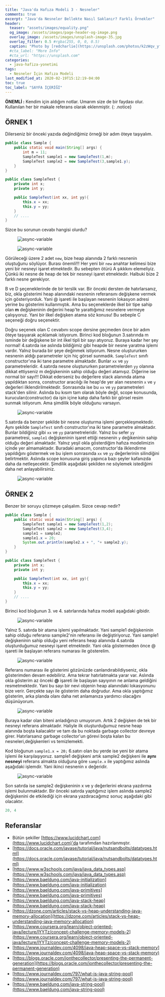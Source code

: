 ```yaml
---
title: "Java'da Hafıza Modeli 3 - Nesneler"
comments: true
excerpt: "Java'da Nesneler Bellekte Nasıl Saklanır? Farklı Örnekler"
header:
  teaser: "assets/images/equality.png"
  og_image: /assets/images/page-header-og-image.png
  overlay_image: /assets/images/unsplash-image-35.jpg
  overlay_filter: 0.5 #rgba(255, 0, 0, 0.5)
  caption: "Photo by [redcharlie](https://unsplash.com/photos/k2zWqv_yfNM) on Unsplash"
  #cta_label: "More Info"
  #cta_url: "https://unsplash.com"
categories:
  - java-hafiza-yonetimi
tags:
  - Nesneler İçin Hafıza Modeli
last_modified_at: 2020-02-19T15:12:19-04:00
toc: true
toc_label: "SAYFA İÇERİĞİ"
---
```


**ÖNEMLİ :** Kendim için aldığım notlar. Umarım size de bir faydası olur. Kullanılan her bir makale referans olarak eklenmiştir.
{: .notice}

## ÖRNEK 1

Dilerseniz bir önceki yazıda değindiğimiz örneği bir adım öteye taşıyalım.

 ```java
 public class Sample {
     public static void main(String[] args) {
         int m = 11;
         SampleTest sample1 = new SampleTest(1,m);
         SampleTest sample2 = new SampleTest(3,sample1.y);
     }
 }
 ```

 ```java
 public class SampleTest {
     private int x;
     private int y;

     public SampleTest(int xx, int yy){
         this.x = xx;
         this.y = yy;
     }
     // ....
 }
 ```
Sizce bu sorunun cevabı hangisi olurdu?

<figure style="width: 600px" class="align-center">
  <img src="{{ site.url }}{{ site.baseurl }}/assets/images/2020-02-29-Java-memory-models-objects1/sample8.png" alt="async-variable">
  <figcaption></figcaption>
</figure>
<figure style="width: 600px" class="align-center">
  <img src="{{ site.url }}{{ site.baseurl }}/assets/images/2020-02-29-Java-memory-models-objects1/sample9.png" alt="async-variable">
  <figcaption></figcaption>
</figure>

Görüleceği üzere 2 adet ``new``, bize heap alanında 2 farklı nesnenin oluştuğunu söylüyor. Burası önemli!!! Her yeni bir ``new`` anahtar kelimesi bize yeni bir nesneyi işaret etmektedir. Bu sebepten ötürü A şıkkkını elemeliyiz. Çünkü iki nesne de heap de tek bir nesneyi işaret etmektedir. Halbuki bize 2 farklı nesne gerekiyor.

B ve D şeçeneklerinde de bir terslik var. Bir önceki dersten de hatırlarsanız, biz, okla gösterimi heap alanındaki nesnenin referansını değişkene vermek için gösteriyorduk. Yani @ işareti ile başlayan nesnenin lokasyon adresi yerine bu gösterimi kullanmıştık. Ama bu seçeneklerde ilkel bir tipe sahip olan **m** değişkeninin değerini heap'te yarattığımız nesnelere vermeye çalışıyoruz. Yani bir ilkel değişken atama söz konusu! Bu sebeple C seçeneği doğru seçenektir.

Doğru seçenek olan C cevabını scope dersine geçmeden önce bir adım öteye taşıyarak açıklamak istiyorum. Birinci kod bloğunun 3.satırında m isminde bir değişkene bir int ilkel tipli bir sayı atıyoruz. Buraya kadar her şey normal! 4.satırda ise aslında bildiğimiz gibi heapde bir nesne yaratma işlemi vardır. Yalnız burada bir şeye değinmek istiyorum. Nesne oluştururken nesnenin aldığı parametreler için hiç görsel sunmadık. ``SampleTest`` sınıfı constructor'ına iki tane parametre almaktadır. Bunlar ``xx`` ve ``yy`` parametreleridir. 4.satırda nesne oluştururken parametrelerden ``yy`` olanına dikkat ettiyseniz m değişkeninin sahip olduğu değeri atamışız. Diğerine ise normal bir sayı!!! Dikkat ederseniz bu değerlere stack alanında atama yapıldıktan sonra, constructor aracılığı ile heap'de yer alan nesnenin ``x`` ve ``y`` değerleri ilklendirilmektedir. Sonrasında ise bu ``xx`` ve ``yy`` parametreleri stack'den silinir. Aslında bu kısım tam olarak böyle değil, scope konusunda, kurucuları(constructor) da işin içine katıp daha farklı bir görsel resim sunmak istiyorum. Ama şimdilik böyle olduğunu varsayın.   

<figure style="width: 600px" class="align-center">
  <img src="{{ site.url }}{{ site.baseurl }}/assets/images/2020-02-29-Java-memory-models-objects1/sample9-1.png" alt="async-variable">
  <figcaption></figcaption>
</figure>

5.satırda da benzer şekilde bir nesne oluşturma işlemi gerçekleşmektedir. Aynı şekilde ``SampleTest`` sınıfı constructor'ına iki tane parametre almaktadır. Bunlar bildiğiniz gibi ``xx`` ve ``yy`` parametreleridir. Yalnız bu sefer ``yy`` parametresi, ``sample1`` değişkeninin işaret ettiği nesnenin ``y`` değikeninin sahip olduğu değeri almaktadır. Yalnız yeşil okla gösterdiğim hafıza modelimizin içinde yer almamaktadır. Buradaki amacım, constructor'da ilklendirme yapıldığını göstermek ve bu işlem sonrasında ``xx`` ve ``yy`` değerlerinin silindiğini belirtmektir. Aslında scope konusuna giriş yapınca bazı şeyler kafanızda daha da netleşecektir. Şimdilik aşağıdaki şekilden ne söylemek istediğimi daha net anlayabilirsiniz.

<figure style="width: 600px" class="align-center">
  <img src="{{ site.url }}{{ site.baseurl }}/assets/images/2020-02-29-Java-memory-models-objects1/sample9-2.png" alt="async-variable">
  <figcaption></figcaption>
</figure>


## ÖRNEK 2

Benzer bir soruyu çözmeye çalışalım. Sizce cevap nedir?

```java
public class Sample {
    public static void main(String[] args) {
        SampleTest sample1 = new SampleTest(1,2);
        SampleTest sample2 = new SampleTest(3,4);
        sample1 = sample2;
        sample1.x = 20;
        System.out.println(sample2.x + ", "+ sample2.y);
    }
}
```

```java
public class SampleTest {
    private int x;
    private int y;

    public SampleTest(int xx, int yy){
        this.x = xx;
        this.y = yy;
    }
    // ....
}
```

Birinci kod bloğunun 3. ve 4. satırlarında hafıza modeli aşağıdaki gibidir.

<figure style="width: 600px" class="align-center">
  <img src="{{ site.url }}{{ site.baseurl }}/assets/images/2020-02-29-Java-memory-models-objects1/sample10.png" alt="async-variable">
  <figcaption></figcaption>
</figure>

Yalnız 5. satırda bir atama işlemi yapılmaktadır. Yani sample1 değişkeninin sahip olduğu referansı sample2'nin referansı ile değiştiriyoruz. Yani sample1 değişkeninin sahip olduğu yeni referans heap alanında 4.satırda oluşturduğumuz nesneyi işaret etmektedir. Yani okla göstermeden önce @ işareti ile başlayan referans numarası ile gösterelim.

<figure style="width: 600px" class="align-center">
  <img src="{{ site.url }}{{ site.baseurl }}/assets/images/2020-02-29-Java-memory-models-objects1/sample11.png" alt="async-variable">
  <figcaption></figcaption>
</figure>

Referans numarası ile gösterimi gözünüzde canlandırabildiyseniz, okla gösterimden devam edebiliriz. Ama tekrar hatırlatmakta yarar var. Aslında okla gösterim az önceki **@** işareti ile başlayan sayıyının ne anlama geldiğini resmetmektedir. Yani bu sayı bir nevi objenin heap alanındaki lokasyonunu bize verir. Gerçekte sayı ile gösterim daha doğrudur. Ama okla yaptığımız gösterim, arka planda olanı daha net anlamanıza yardımcı olacağını düşünüyorum.

<figure style="width: 600px" class="align-center">
  <img src="{{ site.url }}{{ site.baseurl }}/assets/images/2020-02-29-Java-memory-models-objects1/sample12.png" alt="async-variable">
  <figcaption></figcaption>
</figure>

Buraya kadar olan biteni anladığınızı umuyorum. Artık 2 değişken de tek bir nesneyi referans almaktadır. Haliyle ilk oluşturduğumuz nesne heap alanında boşta kalacaktır ve tam da bu noktada garbage collector devreye girer. Hatırlarsanız garbage collector'un görevi boşta kalan bu nesneleri,değişkenleri vs temizlemekti.

Kod bloğunun ``sample1.x = 20;`` 6.satırı olan bu yerde ise yeni bir atama işlemi ile karşılaşıyoruz. sample1 değişkeni artık sample2 değişkeni ile **aynı nesneyi** referans almakta olduğuna göre ``sample.x`` ile yaptığımız aslında aşağıdaki işlemdir. Yani ikinci nesnenin x değeridir.

<figure style="width: 600px" class="align-center">
  <img src="{{ site.url }}{{ site.baseurl }}/assets/images/2020-02-29-Java-memory-models-objects1/sample13.png" alt="async-variable">
  <figcaption></figcaption>
</figure>

Son satırda ise sample2 değişkeninin x ve y değerlerini ekrana yazdırma işlemi bulunmaktadır. Bir önceki satırda yaptığımız işlem aslında sample2 değişkenini de etkilediği için ekrana yazdıracağımız sonuç aşağıdaki gibi olacaktır.

```java
20, 4
```














## Referanslar
* Bütün şekiller [https://www.lucidchart.com](https://www.lucidchart.com)'da tarafımdan hazırlanmıştır.
* [https://docs.oracle.com/javase/tutorial/java/nutsandbolts/datatypes.html](https://docs.oracle.com/javase/tutorial/java/nutsandbolts/datatypes.html)
* [https://www.w3schools.com/java/java_data_types.asp](https://www.w3schools.com/java/java_data_types.asp)
* [https://www.baeldung.com/java-initialization](https://www.baeldung.com/java-initialization)
* [https://www.baeldung.com/java-primitives](https://www.baeldung.com/java-primitives)
* [https://www.baeldung.com/java-stack-heap](https://www.baeldung.com/java-stack-heap)
* [https://dzone.com/articles/stack-vs-heap-understanding-java-memory-allocation](https://dzone.com/articles/stack-vs-heap-understanding-java-memory-allocation)
* [https://www.coursera.org/learn/object-oriented-java/lecture/lYYTz/concept-challenge-memory-models-2](https://www.coursera.org/learn/object-oriented-java/lecture/lYYTz/concept-challenge-memory-models-2)
* [https://www.journaldev.com/4098/java-heap-space-vs-stack-memory](https://www.journaldev.com/4098/java-heap-space-vs-stack-memory)
* [https://blogs.oracle.com/jonthecollector/presenting-the-permanent-generation](https://blogs.oracle.com/jonthecollector/presenting-the-permanent-generation)
* [https://www.journaldev.com/797/what-is-java-string-pool](https://www.journaldev.com/797/what-is-java-string-pool)
* [https://www.baeldung.com/java-string-pool](https://www.baeldung.com/java-string-pool)
